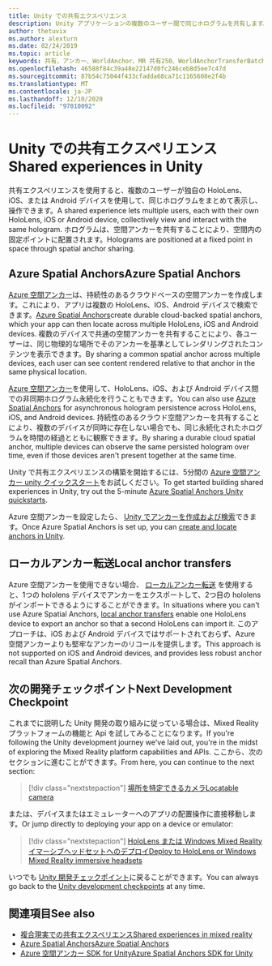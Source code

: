 ```yaml
---
title: Unity での共有エクスペリエンス
description: Unity アプリケーションの複数のユーザー間で同じホログラムを共有します。
author: thetuvix
ms.author: alexturn
ms.date: 02/24/2019
ms.topic: article
keywords: 共有、アンカー、WorldAnchor、MR 共有250、WorldAnchorTransferBatch、SpatialPerception、Azure、Azure 空間アンカー、ASA、mixed reality ヘッドセット、windows mixed reality ヘッドセット、仮想現実ヘッドセット
ms.openlocfilehash: 46588f84c39a48e22147d0fc246ceb8d5ee7c47d
ms.sourcegitcommit: 87b54c75044f433cfadda68ca71c1165608e2f4b
ms.translationtype: MT
ms.contentlocale: ja-JP
ms.lasthandoff: 12/10/2020
ms.locfileid: "97010092"
---
```

# <a name="shared-experiences-in-unity"></a><span data-ttu-id="e1b57-104">Unity での共有エクスペリエンス</span><span class="sxs-lookup"><span data-stu-id="e1b57-104">Shared experiences in Unity</span></span>

<span data-ttu-id="e1b57-105">共有エクスペリエンスを使用すると、複数のユーザーが独自の HoloLens、iOS、または Android デバイスを使用して、同じホログラムをまとめて表示し、操作できます。</span><span class="sxs-lookup"><span data-stu-id="e1b57-105">A shared experience lets multiple users, each with their own HoloLens, iOS or Android device, collectively view and interact with the same hologram.</span></span> <span data-ttu-id="e1b57-106">ホログラムは、空間アンカーを共有することにより、空間内の固定ポイントに配置されます。</span><span class="sxs-lookup"><span data-stu-id="e1b57-106">Holograms are positioned at a fixed point in space through spatial anchor sharing.</span></span>

## <a name="azure-spatial-anchors"></a><span data-ttu-id="e1b57-107">Azure Spatial Anchors</span><span class="sxs-lookup"><span data-stu-id="e1b57-107">Azure Spatial Anchors</span></span>

<span data-ttu-id="e1b57-108"><a href="https://docs.microsoft.com/azure/spatial-anchors/overview" target="_blank">Azure 空間アンカー</a>は、持続性のあるクラウドベースの空間アンカーを作成します。これにより、アプリは複数の HoloLens、IOS、Android デバイスで検索できます。</span><span class="sxs-lookup"><span data-stu-id="e1b57-108"><a href="https://docs.microsoft.com/azure/spatial-anchors/overview" target="_blank">Azure Spatial Anchors</a>create durable cloud-backed spatial anchors, which your app can then locate across multiple HoloLens, iOS and Android devices.</span></span>  <span data-ttu-id="e1b57-109">複数のデバイスで共通の空間アンカーを共有することにより、各ユーザーは、同じ物理的な場所でそのアンカーを基準としてレンダリングされたコンテンツを表示できます。</span><span class="sxs-lookup"><span data-stu-id="e1b57-109">By sharing a common spatial anchor across multiple devices, each user can see content rendered relative to that anchor in the same physical location.</span></span> 

<span data-ttu-id="e1b57-110"><a href="https://docs.microsoft.com/azure/spatial-anchors/overview" target="_blank">Azure 空間アンカー</a>を使用して、HoloLens、iOS、および Android デバイス間での非同期ホログラム永続化を行うこともできます。</span><span class="sxs-lookup"><span data-stu-id="e1b57-110">You can also use <a href="https://docs.microsoft.com/azure/spatial-anchors/overview" target="_blank">Azure Spatial Anchors</a> for asynchronous hologram persistence across HoloLens, iOS, and Android devices.</span></span>  <span data-ttu-id="e1b57-111">持続性のあるクラウド空間アンカーを共有することにより、複数のデバイスが同時に存在しない場合でも、同じ永続化されたホログラムを時間の経過とともに観察できます。</span><span class="sxs-lookup"><span data-stu-id="e1b57-111">By sharing a durable cloud spatial anchor, multiple devices can observe the same persisted hologram over time, even if those devices aren't present together at the same time.</span></span>

<span data-ttu-id="e1b57-112">Unity で共有エクスペリエンスの構築を開始するには、5分間の <a href="https://docs.microsoft.com/azure/spatial-anchors/unity-overview" target="_blank">Azure 空間アンカー unity クイックスタート</a>をお試しください。</span><span class="sxs-lookup"><span data-stu-id="e1b57-112">To get started building shared experiences in Unity, try out the 5-minute <a href="https://docs.microsoft.com/azure/spatial-anchors/unity-overview" target="_blank">Azure Spatial Anchors Unity quickstarts</a>.</span></span>

<span data-ttu-id="e1b57-113">Azure 空間アンカーを設定したら、 <a href="https://docs.microsoft.com/azure/spatial-anchors/concepts/create-locate-anchors-unity" target="_blank">Unity でアンカーを作成および検索</a>できます。</span><span class="sxs-lookup"><span data-stu-id="e1b57-113">Once Azure Spatial Anchors is set up, you can <a href="https://docs.microsoft.com/azure/spatial-anchors/concepts/create-locate-anchors-unity" target="_blank">create and locate anchors in Unity</a>.</span></span>

## <a name="local-anchor-transfers"></a><span data-ttu-id="e1b57-114">ローカルアンカー転送</span><span class="sxs-lookup"><span data-stu-id="e1b57-114">Local anchor transfers</span></span>

<span data-ttu-id="e1b57-115">Azure 空間アンカーを使用できない場合、 [ローカルアンカー転送](../../out-of-scope/local-anchor-transfers-in-unity.md) を使用すると、1つの hololens デバイスでアンカーをエクスポートして、2つ目の hololens がインポートできるようにすることができます。</span><span class="sxs-lookup"><span data-stu-id="e1b57-115">In situations where you can't use Azure Spatial Anchors, [local anchor transfers](../../out-of-scope/local-anchor-transfers-in-unity.md) enable one HoloLens device to export an anchor so that a second HoloLens can import it.</span></span>  <span data-ttu-id="e1b57-116">このアプローチは、iOS および Android デバイスではサポートされておらず、Azure 空間アンカーよりも堅牢なアンカーのリコールを提供します。</span><span class="sxs-lookup"><span data-stu-id="e1b57-116">This approach is not supported on iOS and Android devices, and provides less robust anchor recall than Azure Spatial Anchors.</span></span>

## <a name="next-development-checkpoint"></a><span data-ttu-id="e1b57-117">次の開発チェックポイント</span><span class="sxs-lookup"><span data-stu-id="e1b57-117">Next Development Checkpoint</span></span>

<span data-ttu-id="e1b57-118">これまでに説明した Unity 開発の取り組みに従っている場合は、Mixed Reality プラットフォームの機能と Api を試してみることになります。</span><span class="sxs-lookup"><span data-stu-id="e1b57-118">If you're following the Unity development journey we've laid out, you're in the midst of exploring the Mixed Reality platform capabilities and APIs.</span></span> <span data-ttu-id="e1b57-119">ここから、次のセクションに進むことができます。</span><span class="sxs-lookup"><span data-stu-id="e1b57-119">From here, you can continue to the next section:</span></span>

> [!div class="nextstepaction"]
> [<span data-ttu-id="e1b57-120">場所を特定できるカメラ</span><span class="sxs-lookup"><span data-stu-id="e1b57-120">Locatable camera</span></span>](locatable-camera-in-unity.md)

<span data-ttu-id="e1b57-121">または、デバイスまたはエミュレーターへのアプリの配置操作に直接移動します。</span><span class="sxs-lookup"><span data-stu-id="e1b57-121">Or jump directly to deploying your app on a device or emulator:</span></span>

> [!div class="nextstepaction"]
> [<span data-ttu-id="e1b57-122">HoloLens または Windows Mixed Reality イマーシブヘッドセットへのデプロイ</span><span class="sxs-lookup"><span data-stu-id="e1b57-122">Deploy to HoloLens or Windows Mixed Reality immersive headsets</span></span>](../platform-capabilities-and-apis/using-visual-studio.md)

<span data-ttu-id="e1b57-123">いつでも [Unity 開発チェックポイント](unity-development-overview.md#3-platform-capabilities-and-apis)に戻ることができます。</span><span class="sxs-lookup"><span data-stu-id="e1b57-123">You can always go back to the [Unity development checkpoints](unity-development-overview.md#3-platform-capabilities-and-apis) at any time.</span></span>

## <a name="see-also"></a><span data-ttu-id="e1b57-124">関連項目</span><span class="sxs-lookup"><span data-stu-id="e1b57-124">See also</span></span>
* [<span data-ttu-id="e1b57-125">複合現実での共有エクスペリエンス</span><span class="sxs-lookup"><span data-stu-id="e1b57-125">Shared experiences in mixed reality</span></span>](../platform-capabilities-and-apis/shared-experiences-in-mixed-reality.md)
* <span data-ttu-id="e1b57-126"><a href="https://docs.microsoft.com/azure/spatial-anchors" target="_blank">Azure Spatial Anchors</a></span><span class="sxs-lookup"><span data-stu-id="e1b57-126"><a href="https://docs.microsoft.com/azure/spatial-anchors" target="_blank">Azure Spatial Anchors</a></span></span>
* <span data-ttu-id="e1b57-127"><a href="https://docs.microsoft.com/dotnet/api/Microsoft.Azure.SpatialAnchors" target="_blank">Azure 空間アンカー SDK for Unity</a></span><span class="sxs-lookup"><span data-stu-id="e1b57-127"><a href="https://docs.microsoft.com/dotnet/api/Microsoft.Azure.SpatialAnchors" target="_blank">Azure Spatial Anchors SDK for Unity</a></span></span>
